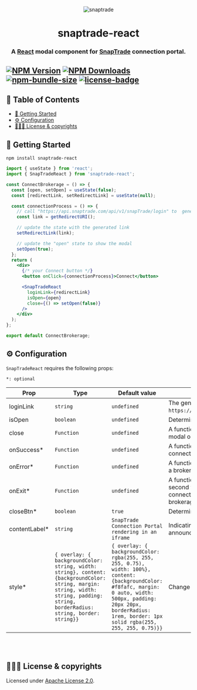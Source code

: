 <br>

<div align="center">
  <img src="https://bookface-images.s3.amazonaws.com/logos/90412fbc5679b873ae4756218a6fb86d0f4c99c2.png" alt="snaptrade">
</div>
<h1 align="center">snaptrade-react</h1>
<h3 align="center">A <a href="https://reactjs.org">React</a> modal component for <a href="https://snaptrade.com/">SnapTrade</a> connection portal.

<br>

## [![NPM Version](https://img.shields.io/npm/v/snaptrade-react.svg?style=flat-square)](https://www.npmjs.com/package/snaptrade-react) [![NPM Downloads](https://img.shields.io/npm/dm/snaptrade-react.svg?style=flat-square)](https://www.npmjs.com/package/snaptrade-react) [![npm-bundle-size](https://img.shields.io/bundlephobia/minzip/snaptrade-react?style=flat-square)](https://bundlephobia.com/package/snaptrade-react) [![license-badge](https://img.shields.io/npm/l/snaptrade-react.svg?style=flat-square)](https://github.com/passiv/snaptrade-react/blob/main/LICENSE)

## 📖 Table of Contents

- [🚀 Getting Started](#-getting-started)
- [⚙️ Configuration](#%EF%B8%8F-configuration)
- [👨🏼‍⚖️ License & copyrights](#%EF%B8%8F-license)

## 🚀 Getting Started

```shell
npm install snaptrade-react
```

```jsx
import { useState } from 'react';
import { SnapTradeReact } from 'snaptrade-react';

const ConnectBrokerage = () => {
  const [open, setOpen] = useState(false);
  const [redirectLink, setRedirectLink] = useState(null);

  const connectionProcess = () => {
    // call "https://api.snaptrade.com/api/v1/snapTrade/login" to  generate a redirect link
    const link = getRedirectURI();

    // update the state with the generated link
    setRedirectLink(link);

    // update the "open" state to show the modal
    setOpen(true);
  };
  return (
    <div>
      {/* your Connect button */}
      <button onClick={connectionProcess}>Connect</button>

      <SnapTradeReact
        loginLink={redirectLink}
        isOpen={open}
        close={() => setOpen(false)}
      />
    </div>
  );
};

export default ConnectBrokerage;
```

## ⚙️ Configuration

`SnapTradeReact` requires the following props:

`*: optional `

| Prop           | Type                                                                                                                                                                              | Default value                                                                                                                                                                                                                    | Description                                                                                                                                     |
| -------------- | --------------------------------------------------------------------------------------------------------------------------------------------------------------------------------- | -------------------------------------------------------------------------------------------------------------------------------------------------------------------------------------------------------------------------------- | ----------------------------------------------------------------------------------------------------------------------------------------------- |
| loginLink      | `string`                                                                                                                                                                          | `undefined`                                                                                                                                                                                                                      | The generated redirect link. (retrieve by calling `https://api.snaptrade.com/api/v1/snapTrade/login`)                                           |
| isOpen         | `boolean`                                                                                                                                                                         | `undefined`                                                                                                                                                                                                                      | Determines to show/hide the modal.                                                                                                              |
| close          | `Function`                                                                                                                                                                        | `undefined`                                                                                                                                                                                                                      | A function to be called when user clicks out of the modal or click the `X` button.                                                              |
| onSuccess\*    | `Function `                                                                                                                                                                       | `undefined`                                                                                                                                                                                                                      | A function that is called when a user successfully connects a brokerage                                                                         |
| onError\*      | `Function`                                                                                                                                                                        | `undefined`                                                                                                                                                                                                                      | A function that is called when a user fails to connect a brokerage                                                                              |
| onExit\*       | `Function`                                                                                                                                                                        | `undefined`                                                                                                                                                                                                                      | A function that is called when a user exits the second window (opened for making oAuth connections) without successfully connecting a brokerage |
| closeBtn\*     | `boolean`                                                                                                                                                                         | `true`                                                                                                                                                                                                                           | Determines to show/hide the `X` (close button)                                                                                                  |
| contentLabel\* | `string`                                                                                                                                                                          | `SnapTrade Connection Portal rendering in an iframe`                                                                                                                                                                             | Indicating how the content container should be announced to screenreaders                                                                       |
| style\*        | `{ overlay: { backgroundColor: string, width: string}, content: {backgroundColor: string, margin: string, width: string, padding: string, borderRadius: string, border: string}}` | `{ overlay: { backgroundColor: rgba(255, 255, 255, 0.75), width: 100%}, content: {backgroundColor: #f8fafc, margin: 0 auto, width: 500px, padding: 20px 20px, borderRadius: 1rem, border: 1px solid rgba(255, 255, 255, 0.75)}}` | Change styling for the overlay and content                                                                                                      |

<br>
<br>

## 👨🏼‍⚖️ License & copyrights

Licensed under [Apache License 2.0][1].

[1]: LICENSE
